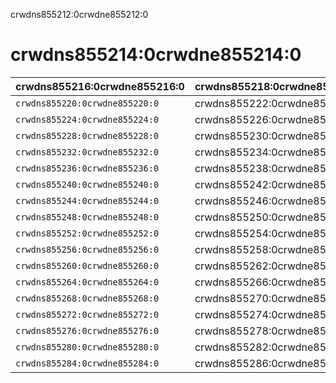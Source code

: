 crwdns855212:0crwdne855212:0
# crwdns855214:0crwdne855214:0

| crwdns855216:0crwdne855216:0   | crwdns855218:0crwdne855218:0 |
| ------------------------------ | ---------------------------- |
| `crwdns855220:0crwdne855220:0` | crwdns855222:0crwdne855222:0 |
| `crwdns855224:0crwdne855224:0` | crwdns855226:0crwdne855226:0 |
| `crwdns855228:0crwdne855228:0` | crwdns855230:0crwdne855230:0 |
| `crwdns855232:0crwdne855232:0` | crwdns855234:0crwdne855234:0 |
| `crwdns855236:0crwdne855236:0` | crwdns855238:0crwdne855238:0 |
| `crwdns855240:0crwdne855240:0` | crwdns855242:0crwdne855242:0 |
| `crwdns855244:0crwdne855244:0` | crwdns855246:0crwdne855246:0 |
| `crwdns855248:0crwdne855248:0` | crwdns855250:0crwdne855250:0 |
| `crwdns855252:0crwdne855252:0` | crwdns855254:0crwdne855254:0 |
| `crwdns855256:0crwdne855256:0` | crwdns855258:0crwdne855258:0 |
| `crwdns855260:0crwdne855260:0` | crwdns855262:0crwdne855262:0 |
| `crwdns855264:0crwdne855264:0` | crwdns855266:0crwdne855266:0 |
| `crwdns855268:0crwdne855268:0` | crwdns855270:0crwdne855270:0 |
| `crwdns855272:0crwdne855272:0` | crwdns855274:0crwdne855274:0 |
| `crwdns855276:0crwdne855276:0` | crwdns855278:0crwdne855278:0 |
| `crwdns855280:0crwdne855280:0` | crwdns855282:0crwdne855282:0 |
| `crwdns855284:0crwdne855284:0` | crwdns855286:0crwdne855286:0 |      
